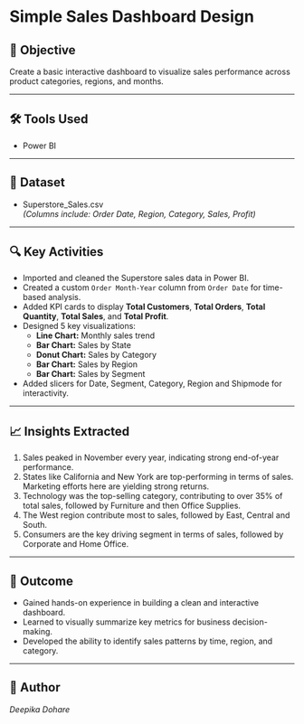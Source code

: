 
# Simple Sales Dashboard Design

## 🎯 Objective

Create a basic interactive dashboard to visualize sales performance across product categories, regions, and months.

---

## 🛠 Tools Used

- Power BI

---

## 📂 Dataset

- Superstore_Sales.csv  
  *(Columns include: Order Date, Region, Category, Sales, Profit)*

---

## 🔍 Key Activities

- Imported and cleaned the Superstore sales data in Power BI.
- Created a custom `Order Month-Year` column from `Order Date` for time-based analysis.
- Added KPI cards to display **Total Customers**, **Total Orders**, **Total Quantity**, **Total Sales**, and **Total Profit**.
- Designed 5 key visualizations:
  - **Line Chart:** Monthly sales trend
  - **Bar Chart:** Sales by State
  - **Donut Chart:** Sales by Category
  - **Bar Chart:** Sales by Region
  - **Bar Chart:** Sales by Segment
- Added slicers for Date, Segment, Category, Region and Shipmode for interactivity.

---

## 📈 Insights Extracted

1. Sales peaked in November every year, indicating strong end-of-year performance.
2. States like California and New York are top-performing in terms of sales. Marketing efforts here are yielding strong returns.
3. Technology was the top-selling category, contributing to over 35% of total sales, followed by Furniture and then Office Supplies.
4. The West region contribute most to sales, followed by East, Central and South. 
5. Consumers are the key driving segment in terms of sales, followed by Corporate and Home Office.

---

## 🧠 Outcome
- Gained hands-on experience in building a clean and interactive dashboard.
- Learned to visually summarize key metrics for business decision-making.
- Developed the ability to identify sales patterns by time, region, and category.

---

## 📎 Author
*Deepika Dohare*  

